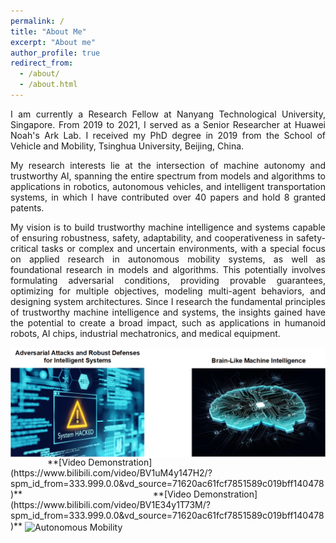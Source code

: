 ```yaml
---
permalink: /
title: "About Me"
excerpt: "About me"
author_profile: true
redirect_from: 
  - /about/
  - /about.html
---
```


<p align="justify">I am currently a Research Fellow at Nanyang Technological University, Singapore.
From 2019 to 2021, I served as a Senior Researcher at Huawei Noah's Ark Lab.
I received my PhD degree in 2019 from the School of Vehicle and Mobility, Tsinghua University, Beijing, China.</p>

<p align="justify">My research interests lie at the intersection of machine autonomy and trustworthy AI, spanning the entire spectrum from models and algorithms to applications in robotics, autonomous vehicles, and intelligent transportation systems, in which I have contributed over 40 papers and hold 8 granted patents.</p>

<p align="justify">My vision is to build trustworthy machine intelligence and systems capable of ensuring robustness, safety, adaptability, and cooperativeness in safety-critical tasks or complex and uncertain environments, with a special focus on applied research in autonomous mobility systems, as well as foundational research in models and algorithms. 
This potentially involves formulating adversarial conditions, providing provable guarantees, optimizing for multiple objectives, modeling multi-agent behaviors, and designing system architectures.
Since I research the fundamental principles of trustworthy machine intelligence and systems, the insights gained have the potential to create a broad impact, such as applications in humanoid robots, AI chips, industrial mechatronics, and medical equipment.</p>

<img src="../images/my_AI.png" alt="Adversarial Attacks and Robust Defenses for Intelligent Systems & Brain-Like Machine Intelligence" title="Adversarial Attacks and Robust Defenses for Intelligent Systems & Brain-Like Machine Intelligence" align = "center">
&nbsp;&nbsp;&nbsp;&nbsp;&nbsp;&nbsp;&nbsp;&nbsp;&nbsp;&nbsp;&nbsp;&nbsp;&nbsp;&nbsp;&nbsp;**[Video Demonstration](https://www.bilibili.com/video/BV1uM4y147H2/?spm_id_from=333.999.0.0&vd_source=71620ac61fcf7851589c019bff140478)**
&nbsp;&nbsp;&nbsp;&nbsp;&nbsp;&nbsp;&nbsp;&nbsp;&nbsp;&nbsp;&nbsp;&nbsp;&nbsp;&nbsp;&nbsp;&nbsp;&nbsp;&nbsp;&nbsp;&nbsp;&nbsp;&nbsp;&nbsp;&nbsp;&nbsp;&nbsp;&nbsp;&nbsp;&nbsp;&nbsp;&nbsp;&nbsp;&nbsp;&nbsp;&nbsp;&nbsp;&nbsp;&nbsp;&nbsp;&nbsp;&nbsp;&nbsp;&nbsp;&nbsp;&nbsp;&nbsp;&nbsp;&nbsp;&nbsp;&nbsp;&nbsp;&nbsp;**[Video Demonstration](https://www.bilibili.com/video/BV1E34y1T73M/?spm_id_from=333.999.0.0&vd_source=71620ac61fcf7851589c019bff140478)**
<img src="../images/Autonomous_Mobility_.png" alt="Autonomous Mobility" title="Autonomous Mobility" align = "center">


